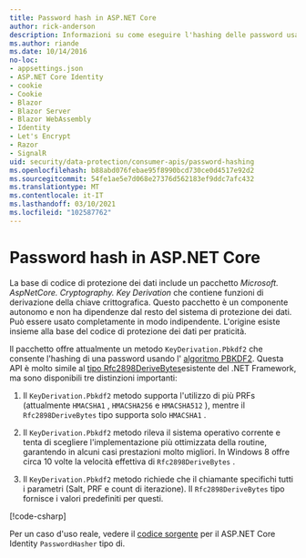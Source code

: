 ```yaml
---
title: Password hash in ASP.NET Core
author: rick-anderson
description: Informazioni su come eseguire l'hashing delle password usando le API di protezione dei dati ASP.NET Core.
ms.author: riande
ms.date: 10/14/2016
no-loc:
- appsettings.json
- ASP.NET Core Identity
- cookie
- Cookie
- Blazor
- Blazor Server
- Blazor WebAssembly
- Identity
- Let's Encrypt
- Razor
- SignalR
uid: security/data-protection/consumer-apis/password-hashing
ms.openlocfilehash: b88abd076febae95f8990bcd730ce0d4517e92d2
ms.sourcegitcommit: 54fe1ae5e7d068e27376d562183ef9ddc7afc432
ms.translationtype: MT
ms.contentlocale: it-IT
ms.lasthandoff: 03/10/2021
ms.locfileid: "102587762"
---
```

# <a name="hash-passwords-in-aspnet-core"></a>Password hash in ASP.NET Core

La base di codice di protezione dei dati include un pacchetto *Microsoft. AspNetCore. Cryptography. Key Derivation* che contiene funzioni di derivazione della chiave crittografica. Questo pacchetto è un componente autonomo e non ha dipendenze dal resto del sistema di protezione dei dati. Può essere usato completamente in modo indipendente. L'origine esiste insieme alla base del codice di protezione dei dati per praticità.

Il pacchetto offre attualmente un metodo `KeyDerivation.Pbkdf2` che consente l'hashing di una password usando l' [algoritmo PBKDF2](https://tools.ietf.org/html/rfc2898#section-5.2). Questa API è molto simile al [tipo Rfc2898DeriveBytes](/dotnet/api/system.security.cryptography.rfc2898derivebytes)esistente del .NET Framework, ma sono disponibili tre distinzioni importanti:

1. Il `KeyDerivation.Pbkdf2` metodo supporta l'utilizzo di più PRFs (attualmente `HMACSHA1` , `HMACSHA256` e `HMACSHA512` ), mentre il `Rfc2898DeriveBytes` tipo supporta solo `HMACSHA1` .

2. Il `KeyDerivation.Pbkdf2` metodo rileva il sistema operativo corrente e tenta di scegliere l'implementazione più ottimizzata della routine, garantendo in alcuni casi prestazioni molto migliori. In Windows 8 offre circa 10 volte la velocità effettiva di `Rfc2898DeriveBytes` .

3. Il `KeyDerivation.Pbkdf2` metodo richiede che il chiamante specifichi tutti i parametri (Salt, PRF e count di iterazione). Il `Rfc2898DeriveBytes` tipo fornisce i valori predefiniti per questi.

[!code-csharp[](password-hashing/samples/passwordhasher.cs)]

Per un caso d'uso reale, vedere il [codice sorgente](https://github.com/dotnet/AspNetCore/blob/main/src/Identity/Extensions.Core/src/PasswordHasher.cs) per il ASP.NET Core Identity `PasswordHasher` tipo di.
